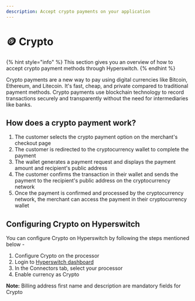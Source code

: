 ```yaml
---
description: Accept crypto payments on your application
---
```


# 🪙 Crypto

{% hint style="info" %}
This section gives you an overview of how to accept crypto payment methods through Hyperswitch.
{% endhint %}

Crypto payments are a new way to pay using digital currencies like Bitcoin, Ethereum, and Litecoin. It's fast, cheap, and private compared to traditional payment methods. Crypto payments use blockchain technology to record transactions securely and transparently without the need for intermediaries like banks.

## **How does a crypto payment work?**

1. The customer selects the crypto payment option on the merchant's checkout page
2. The customer is redirected to the cryptocurrency wallet to complete the payment
3. The wallet generates a payment request and displays the payment amount and recipient's public address
4. The customer confirms the transaction in their wallet and sends the payment to the recipient's public address on the cryptocurrency network
5. Once the payment is confirmed and processed by the cryptocurrency network, the merchant can access the payment in their cryptocurrency wallet

## **Configuring Crypto on Hyperswitch**

You can configure Crypto on Hyperswitch by following the steps mentioned below -

1. Configure Crypto on the processor
2. Login to [Hyperswitch dashboard](https://app.hyperswitch.io/)
3. In the Connectors tab, select your processor
4. Enable currency as Crypto

**Note:** Billing address first name and description are mandatory fields for Crypto
